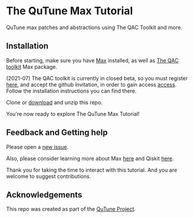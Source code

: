 # The QuTune Max Tutorial
QuTune max patches and abstractions using The QAC Toolkit and more.

## Installation
Before starting, make sure you have [Max](http://cycling74.com) installed, as well as [The QAC toolkit](http://quantumland.art) Max package.

(2021-07) The QAC toolkit is currently in closed beta, so you must register [here](https://forms.gle/Nhzz9xK2oHr1r37DA), and accept the github invitation, in order to gain access [access](https://github.com/Quantumland-art/The-QAC-Toolkit). Follow the installation instructions you can find there.

Clone or [download](https://github.com/iccmr-quantum/The-QuTune-Max-Tutorial/archive/refs/heads/main.zip) and unzip this repo.

You're now ready to explore The QuTune Max Tutorial!

## Feedback and Getting help
Please open a [new issue](https://github.com/iccmr-quantum/The-QuTune-Max-Tutorial/issues/new).

Also, please consider learning more about Max [here](https://cycling74.com/get-started) and Qiskit [here](https://qiskit.org/learn).

Thank you for taking the time to interact with this tutorial. And you are welcome to suggest contributions.

## Acknowledgements
This repo was created as part of the [QuTune Project](https://iccmr-quantum.github.io/).
